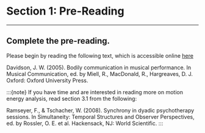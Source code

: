 # Section 1: Pre-Reading
---
## Complete the pre-reading.

Please begin by reading the following text, which is accessible online [here](https://idiscover.lib.cam.ac.uk/permalink/f/1nb04c1/TN_cdi_oup_oso_acprof_9780198529361)

Davidson, J. W. (2005). Bodily communication in musical performance. In Musical Communication, ed. by Miell, R., MacDonald, R., Hargreaves, D. J. Oxford: Oxford University Press.

:::{note}
If you have time and are interested in reading more on motion energy analysis, read section 3.1 from the following:

Ramseyer, F., & Tschacher, W. (2008). Synchrony in dyadic psychotherapy sessions. In Simultaneity: Temporal Structures and Observer Perspectives, ed. by Rossler, O. E. et al. Hackensack, NJ: World Scientific.
:::